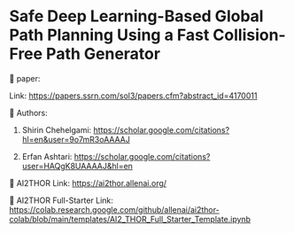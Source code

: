 # Safe Deep Learning-Based Global Path Planning Using a Fast Collision-Free Path Generator

📃 paper: 

Link: https://papers.ssrn.com/sol3/papers.cfm?abstract_id=4170011

📝 Authors:

1. Shirin Chehelgami:   https://scholar.google.com/citations?hl=en&user=9o7mR3oAAAAJ

2. Erfan Ashtari:    https://scholar.google.com/citations?user=HAQgK8UAAAAJ&hl=en





🤖 AI2THOR Link: https://ai2thor.allenai.org/

🦾 AI2THOR Full-Starter Link: https://colab.research.google.com/github/allenai/ai2thor-colab/blob/main/templates/AI2_THOR_Full_Starter_Template.ipynb

